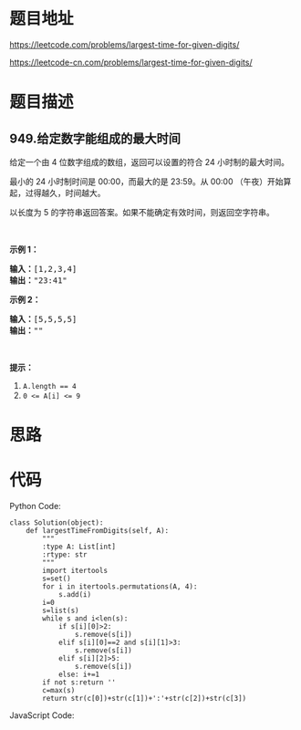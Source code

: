 # 题目地址
https://leetcode.com/problems/largest-time-for-given-digits/

https://leetcode-cn.com/problems/largest-time-for-given-digits/
# 题目描述
## 949.给定数字能组成的最大时间
<p>给定一个由 4 位数字组成的数组，返回可以设置的符合 24 小时制的最大时间。</p>

<p>最小的 24 小时制时间是&nbsp;00:00，而最大的是&nbsp;23:59。从 00:00 （午夜）开始算起，过得越久，时间越大。</p>

<p>以长度为 5 的字符串返回答案。如果不能确定有效时间，则返回空字符串。</p>

<p>&nbsp;</p>

<p><strong>示例 1：</strong></p>

<pre><strong>输入：</strong>[1,2,3,4]
<strong>输出：</strong>&quot;23:41&quot;
</pre>

<p><strong>示例 2：</strong></p>

<pre><strong>输入：</strong>[5,5,5,5]
<strong>输出：</strong>&quot;&quot;
</pre>

<p>&nbsp;</p>

<p><strong>提示：</strong></p>

<ol>
	<li><code>A.length == 4</code></li>
	<li><code>0 &lt;= A[i] &lt;= 9</code></li>
</ol>

# 思路

# 代码
Python Code:

```
class Solution(object):
    def largestTimeFromDigits(self, A):
        """
        :type A: List[int]
        :rtype: str
        """
        import itertools
        s=set()
        for i in itertools.permutations(A, 4):
            s.add(i)
        i=0
        s=list(s)
        while s and i<len(s):
            if s[i][0]>2:
                s.remove(s[i])
            elif s[i][0]==2 and s[i][1]>3:
                s.remove(s[i])
            elif s[i][2]>5:
                s.remove(s[i])
            else: i+=1
        if not s:return ''
        c=max(s)
        return str(c[0])+str(c[1])+':'+str(c[2])+str(c[3])
```
JavaScript Code:

```

```
